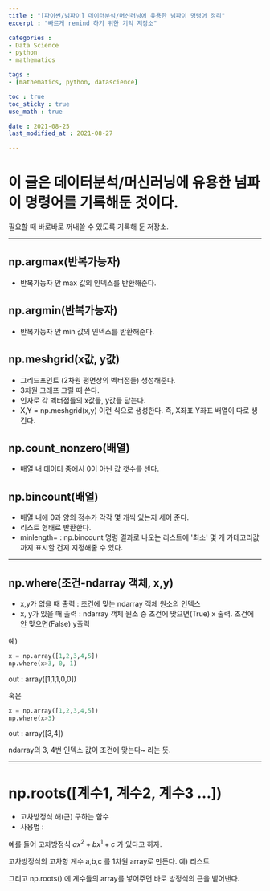 ```yaml
---
title : "[파이썬/넘파이] 데이터분석/머신러닝에 유용한 넘파이 명령어 정리"
excerpt : "빠르게 remind 하기 위한 기억 저장소"

categories : 
- Data Science
- python
- mathematics

tags : 
- [mathematics, python, datascience]

toc : true 
toc_sticky : true 
use_math : true

date : 2021-08-25
last_modified_at : 2021-08-27

---
```


# 이 글은 데이터분석/머신러닝에 유용한 넘파이 명령어를 기록해둔 것이다. 

필요할 때 바로바로 꺼내쓸 수 있도록 기록해 둔 저장소. 

---

## np.argmax(반복가능자)
- 반복가능자 안 max 값의 인덱스를 반환해준다.

## np.argmin(반복가능자)
- 반복가능자 안 min 값의 인덱스를 반환해준다. 

## np.meshgrid(x값, y값)
- 그리드포인트 (2차원 평면상의 벡터점들) 생성해준다.
- 3차원 그래프 그릴 때 쓴다. 
- 인자로 각 벡터점들의 x값들, y값들 담는다. 
- X,Y = np.meshgrid(x,y) 이런 식으로 생성한다. 즉, X좌표 Y좌표 배열이 따로 생긴다. 

## np.count_nonzero(배열)
- 배열 내 데이터 중에서 0이 아닌 값 갯수를 센다. 

## np.bincount(배열)
- 배열 내에 0과 양의 정수가 각각 몇 개씩 있는지 세어 준다. 
- 리스트 형태로 반환한다. 
- minlength= : np.bincount 명령 결과로 나오는 리스트에 '최소' 몇 개 카테고리값까지 표시할 건지 지정해줄 수 있다. 

---

## np.where(조건-ndarray 객체, x,y)
- x,y가 없을 때 출력 : 조건에 맞는 ndarray 객체 원소의 인덱스 
- x, y가 있을 때 출력 : ndarray 객체 원소 중 조건에 맞으면(True) x 출력. 조건에 안 맞으면(False) y출력

예) 

```python
x = np.array([1,2,3,4,5])
np.where(x>3, 0, 1)
```
out : array([1,1,1,0,0])

혹은

```python
x = np.array([1,2,3,4,5])
np.where(x>3)
```
out : array([3,4])

ndarray의 3, 4번 인덱스 값이 조건에 맞는다~ 라는 뜻.

---

# np.roots([계수1, 계수2, 계수3 ...])
- 고차방정식 해(근) 구하는 함수 
- 사용법 : 

예를 들어 고차방정식 $ax^{2}+bx^{1}+c$ 가 있다고 하자. 

고차방정식의 고차항 계수 a,b,c 를 1차원 array로 만든다. 예) 리스트

그리고 np.roots() 에 계수들의 array를 넣어주면 바로 방정식의 근을 뱉어낸다. 


